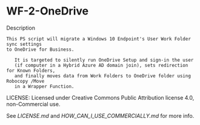 # WF-2-OneDrive

Description 
	
	This PS script will migrate a Windows 10 Endpoint's User Work Folder sync settings
	to OneDrive for Business.
       
       It is targeted to silently run OneDrive Setup and sign-in the user 
       (if computer in a Hybrid Azure AD domain join), sets redirection for Known Folders, 
       and finally moves data from Work Folders to OneDrive folder using Robocopy /Move 
       in a Wrapper Function. 
       
LICENSE: Licensed under Creative Commons Public Attribution license 4.0, non-Commercial use.  

See *LICENSE.md* and *HOW_CAN_I_USE_COMMERCIALLY.md* for more info.
